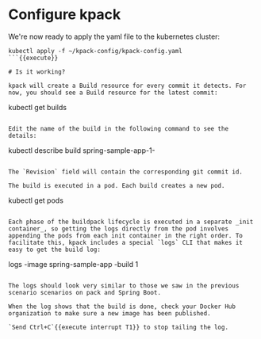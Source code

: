 # Configure kpack

We're now ready to apply the yaml file to the kubernetes cluster:
```
kubectl apply -f ~/kpack-config/kpack-config.yaml
```{{execute}}

# Is it working?

kpack will create a Build resource for every commit it detects. For now, you should see a Build resource for the latest commit:
```
kubectl get builds
```{{execute}}

Edit the name of the build in the following command to see the details:
```
kubectl describe build spring-sample-app-1-<uuid>
```{{copy}}

The `Revision` field will contain the corresponding git commit id.

The build is executed in a pod. Each build creates a new pod.
```
kubectl get pods
```{{execute}}

Each phase of the buildpack lifecycle is executed in a separate _init container_, so getting the logs directly from the pod involves appending the pods from each init container in the right order. To facilitate this, kpack includes a special `logs` CLI that makes it easy to get the build log:
```
logs -image spring-sample-app -build 1
```{{execute}}

The logs should look very similar to those we saw in the previous scenario scenarios on pack and Spring Boot. 

When the log shows that the build is done, check your Docker Hub organization to make sure a new image has been published.

`Send Ctrl+C`{{execute interrupt T1}} to stop tailing the log.